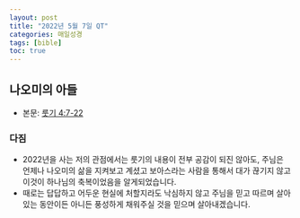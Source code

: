 ```yaml
---
layout: post
title: "2022년 5월 7일 QT"
categories: 매일성경
tags: [bible]
toc: true
---
```


## 나오미의 아들
- 본문: [룻기 4:7-22](https://www.bskorea.or.kr/bible/korbibReadpage.php?version=SAENEW&book=rut&chap=4&sec=7&cVersion=&fontSize=15px&fontWeight=normal#focus)

### 다짐
- 2022년을 사는 저의 관점에서는 룻기의 내용이 전부 공감이 되진 않아도, 주님은 언제나 나오미의 삶을 지켜보고 계셨고 보아스라는 사람을 통해서 대가 끊기지 않고 이것이 하나님의 축복이었음을 알게되었습니다.
- 때로는 답답하고 어두운 현실에 처할지라도 낙심하지 않고 주님을 믿고 따르며 살아있는 동안이든 아니든 풍성하게 채워주실 것을 믿으며 살아내겠습니다.
